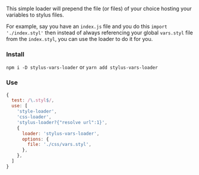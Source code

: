 This simple loader will prepend the file (or files) of your choice hosting your variables to stylus files.

For example, say you have an `index.js` file and you do this
`import './index.styl'`
then instead of always referencing your global `vars.styl` file from the `index.styl`, you can use the loader to do it for you.

### Install
`npm i -D stylus-vars-loader`
or
`yarn add stylus-vars-loader`

### Use
```js
{
  test: /\.styl$/,
  use: [
    'style-loader',
    'css-loader',
    'stylus-loader?{"resolve url":1}',
    {
      loader: 'stylus-vars-loader',
      options: {
        file: './css/vars.styl',
      },
    },
  ]
}
```

